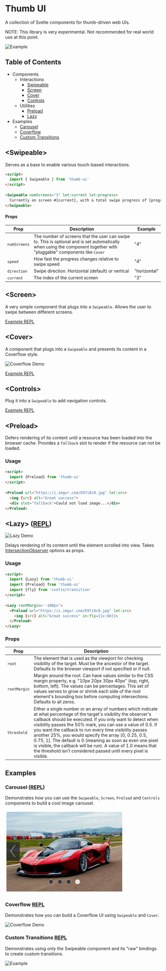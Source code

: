 # Thumb UI

A collection of Svelte components for thumb-driven web UIs.

NOTE: This library is very experimental. Not recommended for real world use at this point.

![Example](https://github.com/buhrmi/components/blob/master/gifs/example.gif?raw=true)

## Table of Contents

- Components
  - Interactions
    - [Swipeable](#swipeable)
    - [Screen](#screen)
    - [Cover](#cover)
    - [Controls](#controls)
  - Utilities
    - [Preload](#preload)
    - [Lazy](#lazy-repl)
- Examples
  - [Carousel](#carousel-repl)
  - [Coverflow](#coverflow-repl)
  - [Custom Transitions](#custom-transitions-repl)
    

## \<Swipeable>

Serves as a base to enable various touch-based interactions.

```html
<script>
  import { Swipeable } from 'thumb-ui'
</script>

<Swipeable numScreens="3" let:current let:progress>
  Currently on screen #{current}, with a total swipe progress of {progress}
</Swipeable>
```

#### Props

| Prop | Description | Example |
| --- | --- | --- |
| `numScreens` | The number of screens that the user can swipe to. This is optional and is set automatically when using the component together with "pluggable" components like `Cover` | "4" |
| `speed` | How fast the progress changes relative to swipe speed | "4" |
| `direction` | Swipe direction. Horizontal (default) or vertical | "horizontal" |
| `current` | The index of the current screen | "3" |

## \<Screen>

A very simple component that plugs into a `Swipeable`. Allows the user to swipe between different screens.

[Example REPL](https://svelte.dev/repl/1af75faf851949a8a1a6978f144034e0?version=3.24.0)

## \<Cover>

A component that plugs into a `Swipeable` and presents its content in a Coverflow style.

![Coverflow Demo](https://github.com/buhrmi/components/blob/master/gifs/coverflow.gif?raw=true)

[Example REPL](https://svelte.dev/repl/156d5bb34eb0457ea1906998389a4e9f?version=3.24.0)

## \<Controls>

Plug it into a `Swipeable` to add navigation controls.

[Example REPL](https://svelte.dev/repl/1af75faf851949a8a1a6978f144034e0?version=3.24.0)

## \<Preload>

Defers rendering of its content until a resource has been loaded into the browser cache.
Provides a `fallback` slot to render if the resource can not be loaded.

### Usage

```html
<script>
  import {Preload} from 'thumb-ui'
</script>

<Preload url="https://i.imgur.com/E97i8c8.jpg" let:src>
  <img {src} alt="Great success">
  <div slot="fallback">Could not load image...</div>
</Preload>
```

## \<Lazy> ([REPL](https://svelte.dev/repl/9a37dc7103954474a32ec1ac3a587d26?version=3.24.0))

![Lazy Demo](https://github.com/buhrmi/components/blob/master/gifs/lazy.gif?raw=true)


Delays rendering of its content until the element scrolled into view. Takes [IntersectionObserver](https://developer.mozilla.org/en-US/docs/Web/API/IntersectionObserver/IntersectionObserver) options as props.

### Usage

```html
<script>
  import {Lazy} from 'thumb-ui'
  import {Preload} from 'thumb-ui'
  import {fly} from 'svelte/transition'
</script>

<Lazy rootMargin='-100px'>
  <Preload url="https://i.imgur.com/E97i8c8.jpg" let:src>
    <img {src} alt="Great success" in:fly={{x:60}}>
  </Preload>
</Lazy>
```

### Props

| Prop | Description  |
| --- | --- |
| `root` | The element that is used as the viewport for checking visibility of the target. Must be the ancestor of the target. Defaults to the browser viewport if not specified or if null. 
| `rootMargin` | Margin around the root. Can have values similar to the CSS margin property, e.g. "10px 20px 30px 40px" (top, right, bottom, left). The values can be percentages. This set of values serves to grow or shrink each side of the root element's bounding box before computing intersections. Defaults to all zeros. | 
| `threshold` | Either a single number or an array of numbers which indicate at what percentage of the target's visibility the observer's callback should be executed. If you only want to detect when visibility passes the 50% mark, you can use a value of 0.5. If you want the callback to run every time visibility passes another 25%, you would specify the array [0, 0.25, 0.5, 0.75, 1]. The default is 0 (meaning as soon as even one pixel is visible, the callback will be run). A value of 1.0 means that the threshold isn't considered passed until every pixel is visible. 

## Examples

### Carousel ([REPL](https://svelte.dev/repl/1af75faf851949a8a1a6978f144034e0?version=3.24.0))

Demonstrates how you can use the `Swipeable`, `Screen`, `Preload` and `Controls` components to build a cool image carousel.

![Carousel Demo](https://github.com/buhrmi/components/blob/master/gifs/carousel.gif?raw=true)

### Coverflow [REPL](https://svelte.dev/repl/156d5bb34eb0457ea1906998389a4e9f?version=3.24.0)

Demonstrates how you can build a Coverflow UI using `Swipeable` and `Cover`.

![Coverflow Demo](https://github.com/buhrmi/components/blob/master/gifs/coverflow.gif?raw=true)

### Custom Transitions [REPL](https://svelte.dev/repl/9116699f10ac42668e7b58d120c4bc8c?version=3.18.1)

Demonstrates using only the Swipeable component and its "raw" bindings to create custom transitions.

![Example](https://github.com/buhrmi/components/blob/master/gifs/example.gif?raw=true)
